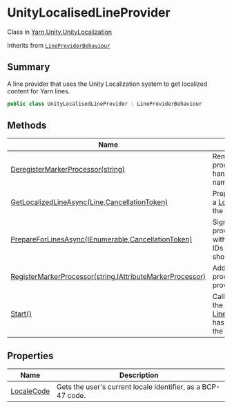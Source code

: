 # UnityLocalisedLineProvider

Class in [Yarn.Unity.UnityLocalization](yarn.unity.unitylocalization.md)

Inherits from [`LineProviderBehaviour`](yarn.unity.lineproviderbehaviour.md)

## Summary

A line provider that uses the Unity Localization system to get localized content for Yarn lines.

```csharp
public class UnityLocalisedLineProvider : LineProviderBehaviour
```

## Methods

| Name                                                                                                                                            | Description                                                                                                            |
| ----------------------------------------------------------------------------------------------------------------------------------------------- | ---------------------------------------------------------------------------------------------------------------------- |
| [DeregisterMarkerProcessor(string)](yarn.unity.unitylocalization.unitylocalisedlineprovider.deregistermarkerprocessor.md)                       | Removes all marker processors that handle markers named `attributeName` .                                              |
| [GetLocalizedLineAsync(Line,CancellationToken)](yarn.unity.unitylocalization.unitylocalisedlineprovider.getlocalizedlineasync.md)               | Prepares and returns a [LocalizedLine](yarn.unity.localizedline.md) from the specified [Line](yarn.line.md) .          |
| [PrepareForLinesAsync(IEnumerable,CancellationToken)](yarn.unity.unitylocalization.unitylocalisedlineprovider.prepareforlinesasync.md)          | Signals to the line provider that lines with the provided line IDs may be presented shortly.                           |
| [RegisterMarkerProcessor(string,IAttributeMarkerProcessor)](yarn.unity.unitylocalization.unitylocalisedlineprovider.registermarkerprocessor.md) | Adds a new marker processor to the line provider.                                                                      |
| [Start()](yarn.unity.unitylocalization.unitylocalisedlineprovider.start.md)                                                                     | Called by Unity when the [LineProviderBehaviour](yarn.unity.lineproviderbehaviour.md) has first appeared in the scene. |

## Properties

| Name                                                                                | Description                                                  |
| ----------------------------------------------------------------------------------- | ------------------------------------------------------------ |
| [LocaleCode](yarn.unity.unitylocalization.unitylocalisedlineprovider.localecode.md) | Gets the user's current locale identifier, as a BCP-47 code. |
